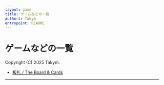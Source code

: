 ```yaml
---
layout: game
title: ゲームなどの一覧
authors: Takym
entrypoint: README
---
```

# ゲームなどの一覧
Copyright (C) 2025 Takym.

* [板札 / The Board & Cards](./board_and_cards/)

---
